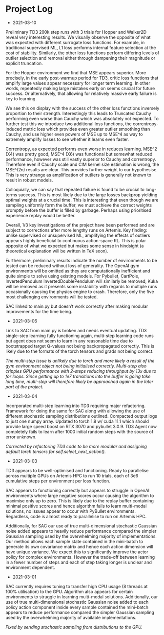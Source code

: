 # Project Log

* 2021-03-10

Preliminary TD3 200k step runs with 3 trials for Hopper and Walker2D reveal very interesting results. We visually observe the opposite of what was expected with different surrogate loss functions. For example, in traditional supervised ML, L1 loss performs internal feature selection at the cost of stability. Similarly, the other loss functions perform differing levels of outlier selection and removal either through dampening their magnitude or explicit truncation. 

For the Hopper environment we find that MSE appears superior. More precisely, in the early post-warmup period for TD3, critic loss functions that amplify large values appear necessary for longer term learning. In other words, repeatedly making large mistakes early on seems crucial for future success. Or alternatively, that allowing for relatively massive early failure is key to learning.

We see this on display with the success of the other loss functions inversely proportion to their strength. Interestingly this leads to Truncated Cauchy performing even worse than Cauchy which was absolutely not expected. To further test this we introduce two additional loss functions, the correntropy-induced metric loss which provides even greater outlier smoothing than Cauchy,  and use higher even powers of MSE up to MSE^4 as way to extremely amplify losses to see whether it learns even faster.

Correntropy, as expected performs even worse in reduces learning. MSE^2 (X4) was pretty good, MSE^4 (X6) was functional but somewhat reduced performance, however was still vastly superior to Cauchy and correntropy. Therefore even if Cauchy scale and CIM kernel size estimation is wrong, the MSE^(2n) results are clear. This provides further weight to our hypothesise. This is very strange as amplification of outliers is generally not known to result in robust models.

Colloquially, we can say that repeated failure is found to be crucial to long-terms success. This is most likely due to the large losses backprop yielding optimal weights at a crucial time. This is interesting that even though we are sampling uniformly form the buffer, we must achieve the correct weights promptly before the buffer is filled by garbage. Perhaps using prioritised experience replay would be better.
 
Overall, 1/3 key investigations of the project have been performed and are subject to corrections after more lengthy runs on Artemis. Key finding: unlike supervised or unsupervised ML, amplifying the effects of outliers appears highly beneficial to continuous action-space RL. This is polar opposite of what we expected but makes some sense in hindsight (a theoretical explanation will be written in TeX soon).

Furthermore, preliminary results indicate the number of environments to be tested can be reduced without loss of generality. The OpenAI gym environments will be omitted as they are computationally inefficient and quite simple to solve using existing models. For Pybullet, CartPole, InvertedPendulum InvertedDoublePendulum will similarly be removed, Kuka will be removed as it presents some instability with regards to multiple runs occasionally causing the physics engine to crash. Therefore, only the five most challenging environments will be tested.

SAC linked to main.py but doesn’t work correctly after making modular improvements for the time being.


* 2021-03-06

Link to SAC from main.py is broken and needs eventual updating. TD3 single-step learning fully functioning again, multi-step learning code runs but agent does not seem to learn in any reasonable time due to bootstrapped target Q-values not being backpropagated correctly. This is likely due to the formats of the torch tensors and grads not being correct.

*The multi-step issue is unlikely due to torch and more likely a result of the gym environment object not being initialised correctly. Multi-step also cripples GPU performance with 2-steps reducing throughput by 13x due to for loops. Since getting up to 1e7 transitions into the buffer is going take long time, multi-step will therefore likely be approached again in the later part of the project.*

* 2021-03-04

Incorporated multi-step learning into TD3 requiring major refactoring. Framework for doing the same for SAC along with allowing the use of different stochastic sampling distributions outlined. Compacted output logs to just one numpy array. Updated to torch 1.8 w/ cuda 11.1 which should provide large speed boost on RTX 3070 and pybullet 3.0.9. TD3 Agent now completely fails to learn after 1000 initial random steps with the source of error unknown.

*Corrected by refactoring TD3 code to be more modular and assigning default torch tensors for self.select_next_action().*

* 2021-03-03

TD3 appears to be well-optimised and functioning. Ready to parallelise across multiple GPUs on Artemis HPC to run 10 trials, each of 3e6 cumulative steps per environment per loss function.

SAC appears to functioning correctly but appears to struggle in OpenAI environments where large negative scores occur causing the algorithm to maximise only up to zero. This is likely due to the replay buffer containing minimal positive scores and hence algorithm fails to learn multi-modal solutions, no issues appear to occur with PyBullet environments. Regardless, code is almost ready to parallelise to run on Artemis HPC.

Additionally, for SAC our use of true multi-dimensional stochastic Gaussian noise added appears to heavily reduce performance compared the simpler Gaussian sampling used by the overwhelming majority of implementations. Our method allows each sample state contained in the mini-batch to generate its own covariance matrix and hence each action dimension will have unique variance. We expect this to significantly improve the actor policy for complex environments. However the trade-off between learning in a fewer number of steps and each of step taking longer is unclear and environment dependent.

* 2021-03-01

SAC currently requires tuning to transfer high CPU usage (8 threads at 100% utilisation) to the GPU. Algorithm also appears for certain environments to struggle in learning multi-modal solutions. Additionally, our use of true multi-dimensional stochastic Gaussian noise added to each policy action component inside every sample contained the mini-batch appears to reduce performance compared the simpler Gaussian sampling used by the overwhelming majority of available implementations.

*Fixed by sending stochastic sampling from distributions to the GPU.*
